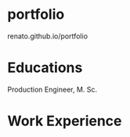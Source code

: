 # portfolio
renato.github.io/portfolio

# Educations
Production Engineer, M. Sc.

# Work Experience


### 
